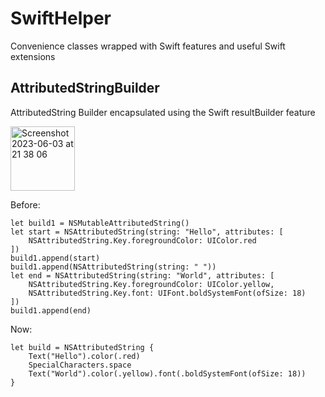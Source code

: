 # SwiftHelper

Convenience classes wrapped with Swift features and useful Swift extensions

## AttributedStringBuilder
AttributedString Builder encapsulated using the Swift resultBuilder feature

<img width="103" alt="Screenshot 2023-06-03 at 21 38 06" src="https://github.com/aresxin/SwiftHelper/assets/12081433/43c32ba7-fb18-4145-b1f5-a3bb291236c7">

Before:
```
let build1 = NSMutableAttributedString()
let start = NSAttributedString(string: "Hello", attributes: [
    NSAttributedString.Key.foregroundColor: UIColor.red
])
build1.append(start)
build1.append(NSAttributedString(string: " "))
let end = NSAttributedString(string: "World", attributes: [
    NSAttributedString.Key.foregroundColor: UIColor.yellow,
    NSAttributedString.Key.font: UIFont.boldSystemFont(ofSize: 18)
])
build1.append(end)

```

Now:
```
let build = NSAttributedString {
    Text("Hello").color(.red)
    SpecialCharacters.space
    Text("World").color(.yellow).font(.boldSystemFont(ofSize: 18))
}

```
